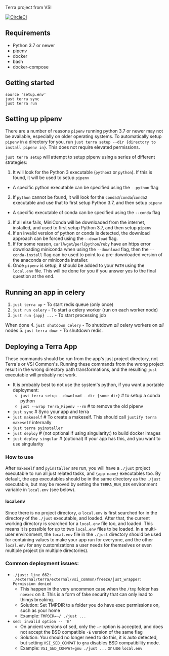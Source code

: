 Terra project from VSI

[![CircleCI](https://circleci.com/gh/VisionSystemsInc/terra.svg?style=shield)](https://circleci.com/gh/VisionSystemsInc/terra)

## Requirements

- Python 3.7 or newer
- pipenv
- docker
- bash
- docker-compose

## Getting started

```
source 'setup.env'
just terra sync
just terra run
```

## Setting up pipenv

There are a number of reasons `pipenv` running python 3.7 or newer may not be available, especially on older operating systems. To automatically setup `pipenv` in a directory for you, run `just terra setup --dir {directory to install pipenv in}`. This does not require elevated permissions.

`just terra setup` will attempt to setup pipenv using a series of different strategies:

1. It will look for the Python 3 executable (`python3` or `python`). If this is found, it will be used to setup `pipenv`
  - A specific python executable can be specified using the `--python` flag
2. If `python` cannot be found, it will look for the `conda3`/`conda`/`conda2` executable and use that to first setup Python 3.7, and then setup `pipenv`
  - A specific executable of conda can be specified using the `--conda` flag
3. If all else fails, MiniConda will be downloaded from the internet, installed, and used to first setup Python 3.7, and then setup `pipenv`
4. If an invalid version of python or conda is detected, the download approach can be forced using the `--download` flag.
5. If for some reason, `curl`/`wget`/`perl`/`python`/`ruby` have an https error downloading miniconda when using the `--download` flag, then the `--conda-install` flag can be used to point to a pre-downloaded version of the anaconda or miniconda installer.
6. Once `pipenv` is setup, it should be added to your `PATH` using the `local.env` file. This will be done for you if you answer yes to the final question at the end.

## Running an app in celery

1. `just terra up` - To start redis queue (only once)
2. `just run celery` - To start a celery worker (run on each worker node)
3. `just run {app} ...` - To start processing job

When done
4. `just shutdown celery` - To shutdown _all_ celery workers on _all_ nodes
5. `just terra down` - To shutdown redis.

## Deploying a Terra App

These commands should be run from the app's just project directory, not Terra's or VSI Common's. Running these commands from the wrong project result in the wrong directory path transformations, and the resulting `just` executable will probably not work.

- It is probably best to not use the system's python, if you want a portable deployment:
    - `just terra setup --download --dir {some dir}` # to setup a conda python
    - `just --wrap Terra_Pipenv --rm` # to remove the old pipenv
- `just sync` # Sync your app and terra
- `just makeself` # To create a makeself. This should call `justify terra makeself` internally
- `just terra pyinstaller`
- `just deploy` # (not optional if using singularity:) to build docker images
- `just deploy singular` # (optional) If your app has this, and you want to use singularity

### How to use

After `makeself` and `pyinstaller` are run, you will have a `./just` project executable to run all just related tasks, and `{app name}` executables too. By default, the app executables should be in the same directory as the `./just` executable, but may be moved by setting the `TERRA_RUN_DIR` environment variable in `local.env` (see below).

#### local.env

Since there is no project directory, a `local.env` is first searched for in the directory of the `./just` executable, and loaded. After that, the current working directory is searched for a `local.env` file too, and loaded. This means it is possible for up to two `local.env` files to be loaded. In a multi-user environment, the `local.env` file in the `./just` directory should be used for containing values to make your app run for everyone, and the other `local.env` for any customizations a user needs for themselves or even multiple project (in multiple directories).

### Common deployment issues:

- `./just: line 662: ./external/terra/external/vsi_common/freeze/just_wrapper: Permission denied`
    - This happen in the very uncommon case when the `/tmp` folder has `noexec` on it. This is a form of fake security that can only lead to things breaking.
    - Solution: Set TMPDIR to a folder you do have exec permissions on, such as your home
    - Example: `TMPDIR=~/ ./just ...`
- `sed: invalid option -- 'E'`
    - On ancient versions of sed, only the `-r` option is accepted, and does not accept the BSD compatible `-E` version of the same flag
    - Solution: You should no longer need to do this, it is auto detected, but setting `VSI_SED_COMPAT` to `gnu` disables BSD compatibility mode.
    - Example: `VSI_SED_COMPAT=gnu ./just ...` or use `local.env`